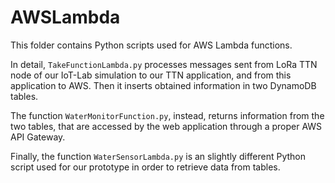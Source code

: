# AWSLambda
This folder contains Python scripts used for AWS Lambda functions. 

In detail, `TakeFunctionLambda.py` processes messages sent from LoRa TTN node of our IoT-Lab simulation to our TTN application, and from this application to AWS. Then it inserts obtained information in two DynamoDB tables. 

The function `WaterMonitorFunction.py`, instead, returns information from the two tables, that are accessed by the web application through a proper AWS API Gateway. 

Finally, the function `WaterSensorLambda.py` is an slightly different Python script used for our prototype in order to retrieve data from tables.
